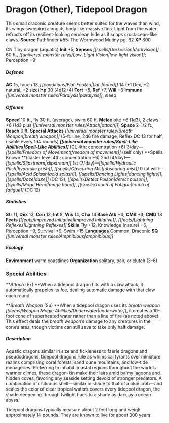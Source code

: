 ﻿---
cssclass: [monsters]
title1: Dragon (Other), Tidepool Dragon
desc_short: This small draconic creature seems better suited for the waves than wind,
  its wings sweeping along its body like massive fins. Light from the water refracts
  off its resilient-looking cerulean hide as it snaps crustacean-like claws.
title2: Tidepool Dragon
CR: 3
sources:
- name: 'Pathfinder #55: The Wormwood Mutiny'
  page: 82
  link: http://paizo.com/pathfinder/adventurePath/skullAndShackles/v5748btpy8mh2
XP: 800
alignment: CN
size: Tiny
type: dragon
subtypes:
- aquatic
initiative:
  bonus: 5
senses:
  darkvision: 60
  low-light vision: true
AC:
  AC: 15
  touch: 13
  flat_footed: 14
  components:
    dex: 1
    natural: 2
    size: 2
HP:
  HP: 30
  long: 4d12+4
saves:
  fort: 5
  ref: 7
  will: 6
immunities:
- paralysis
- sleep
speeds:
  base: 10
  fly: 30
  fly_maneuverability: average
  swim: 60
attacks:
  melee:
  - - text: bite +6 (1d3)
      entries:
      - - damage: 1d3
      attack: bite
      bonus:
      - 6
    - text: 2 claws +6 (1d3 plus attach)
      entries:
      - - damage: 1d3
        - effect: attach
      count: 2
      attack: claws
      bonus:
      - 6
  special:
  - breath weapon (5-ft. line, 2d6 fire damage, Reflex DC 13 for half, usable every
    1d4 rounds)
space: 2.5
reach: 0
spell_like_abilities:
  entries:
  - name: freedom of movement
    source: default
    freq: 3/day
    other: self only
  sources:
  - name: default
    CL: 4
    concentration: 6
spells:
  entries:
  - name: slipstream
    source: '?'
    level: 2
  - name: hydraulic push
    source: '?'
    level: 1
  - name: obscuring mist
    source: '?'
    level: 1
  - name: acid splash
    source: '?'
    level: 0
  - name: dancing lights
    source: '?'
    level: 0
  - name: daze
    source: '?'
    level: 0
    DC: 12
  - name: detect poison
    source: '?'
    level: 0
  - name: mage hand
    source: '?'
    level: 0
  - name: touch of fatigue
    source: '?'
    level: 0
    DC: 12
  sources:
  - name: '?'
    type: known
    CL: 4
    concentration: 6
    slots:
      2: 4
      1: 7
      0: at-will
ability_scores:
  STR: 11
  DEX: 13
  CON: 13
  INT: 8
  WIS: 14
  CHA: 14
BAB: 4
CMB: 3
CMD: 13
feats:
- name: Improved Initiative
- name: Lightning Reflexes
skills:
  Fly: 12
  Knowledge (nature): 6
  Perception: 9
  Survival: 9
  Swim: 15
languages:
- Common
- Draconic
special_qualities:
- amphibious
ecology:
  environment: warm coastlines
  organization: solitary, pair, or clutch (3-6)
special_abilities:
  Attach (Ex): When a tidepool dragon hits with a claw attack, it automatically grapples
    its foe, dealing automatic damage with that claw each round.
  Breath Weapon (Su): When a tidepool dragon uses its breath weapon underwater, it
    creates a 10-foot cone of superheated water rather than a line of fire (as noted
    above). This effect deals the breath weapon's damage to any creatures in the cone's
    area, though victims can still save to take only half damage.
desc_long: |-
  Aquatic dragons similar in size and fickleness to faerie dragons and pseudodragons, tidepool dragons rule as whimsical tyrants over miniature realms comprising coral forests, sand dune mountains, and low-tide menageries. Preferring to inhabit coastal regions throughout the world's warmer climes, these dragon-kin make their lairs amid balmy lagoons and hidden coves, favoring any seaside setting devoid of stronger predators. A combination of chitinous shell-similar in shade to that of a blue crab-and scales the color of clear tropical waters covers every tidepool dragon, the shade deepening through twilight hues to a shade as dark as a ocean abyss.

  Tidepool dragons typically measure about 2 feet long and weigh approximately 14 pounds. They are known to live for about 300 years.

---

# Dragon (Other), Tidepool Dragon
This small draconic creature seems better suited for the waves than wind, its wings sweeping along its body like massive fins. Light from the water refracts off its resilient-looking cerulean hide as it snaps crustacean-like claws.
**Source** Pathfinder #55: The Wormwood Mutiny pg. 82
**XP** 800

CN Tiny dragon (aquatic)
**Init** +5; **Senses** _[[spells/Darkvision|darkvision]]_ 60 ft., _[[universal monster rules/Low-Light Vision|low-light vision]]_; Perception +9

##### Defense

**AC** 15, touch 13, _[[conditions/Flat-Footed|flat-footed]]_ 14 (+1 Dex, +2 natural, +2 size)
**hp** 30 (4d12+4)
**Fort** +5, **Ref** +7, **Will** +6
**Immune** _[[universal monster rules/Paralysis|paralysis]]_, sleep

##### Offense
**Speed** 10 ft., fly 30 ft. (average), swim 60 ft.
**Melee** bite +6 (1d3), 2 claws +6 (1d3 plus _[[universal monster rules/Attach|attach]]_)
**Space** 2-1/2 ft., **Reach** 0 ft.
**Special Attacks** _[[universal monster rules/Breath Weapon|breath weapon]]_ (5-ft. line, 2d6 fire damage, Reflex DC 13 for half, usable every 1d4 rounds)
**_[[universal monster rules/Spell-Like Abilities|Spell-Like Abilities]]_** (CL 4th; concentration +6)
3/day—_[[spells/Freedom of Movement|freedom of movement]]_ (self only)
**Spells Known **(caster level 4th; concentration +6)
2nd (4/day)—_[[spells/Slipstream|slipstream]]_
1st (7/day)—_[[spells/Hydraulic Push|hydraulic push]]_, _[[spells/Obscuring Mist|obscuring mist]]_
0 (at will)—_[[spells/Acid Splash|acid splash]]_, _[[spells/Dancing Lights|dancing lights]]_, _[[spells/Daze|daze]]_ (DC 12), _[[spells/Detect Poison|detect poison]]_, _[[spells/Mage Hand|mage hand]]_, _[[spells/Touch of Fatigue|touch of fatigue]]_ (DC 12)

##### Statistics
**Str** 11, **Dex** 13, **Con** 13, **Int** 8, **Wis** 14, **Cha** 14
**Base Atk** +4; **CMB** +3; **CMD** 13
**Feats** _[[feats/Improved Initiative|Improved Initiative]]_, _[[feats/Lightning Reflexes|Lightning Reflexes]]_
**Skills** Fly +12, Knowledge (nature) +6, Perception +9, Survival +9, Swim +15
**Languages** Common, Draconic
**SQ** _[[universal monster rules/Amphibious|amphibious]]_

##### Ecology

**Environment** warm coastlines
**Organization** solitary, pair, or clutch (3–6)

### Special Abilities

**_Attach_ (Ex) **When a tidepool dragon hits with a claw attack, it automatically grapples its foe, dealing automatic damage with that claw each round.

**_Breath Weapon_ (Su) **When a tidepool dragon uses its _breath weapon_ _[[items/Weapon Magic Abilities/Underwater|underwater]]_, it creates a 10-foot cone of superheated water rather than a line of fire (as noted above). This effect deals the _breath weapon_’s damage to any creatures in the cone’s area, though victims can still save to take only half damage.

##### Description

Aquatic dragons similar in size and fickleness to faerie dragons and pseudodragons, tidepool dragons rule as whimsical tyrants over miniature realms comprising coral forests, sand dune mountains, and low-tide menageries. Preferring to inhabit coastal regions throughout the world’s warmer climes, these dragon-kin make their lairs amid balmy lagoons and hidden coves, favoring any seaside setting devoid of stronger predators. A combination of chitinous shell—similar in shade to that of a blue crab—and scales the color of clear tropical waters covers every tidepool dragon, the shade deepening through twilight hues to a shade as dark as a ocean abyss.

Tidepool dragons typically measure about 2 feet long and weigh approximately 14 pounds. They are known to live for about 300 years.